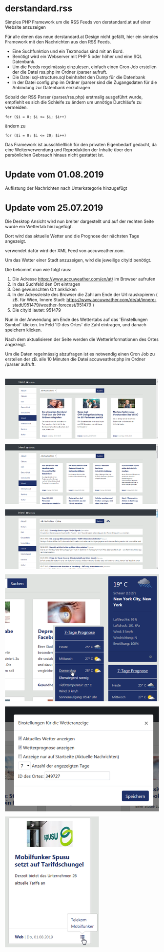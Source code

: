 # derstandard.rss
Simples PHP Framework um die RSS Feeds von derstandard.at auf einer Website anzuzeigen

Für alle denen das neue derstandard.at Design nicht gefällt, hier ein simples Framework mit den Nachrichten aus den RSS Feeds.
- Eine Suchfunktion und ein Textmodus sind mit an Bord.
- Benötigt wird ein Webserver mit PHP 5 oder höher und eine SQL Datenbank.
- Um die Feeds regelmässig einzulesen, einfach einen Cron Job erstellen der die Datei rss.php im Ordner /parser aufruft.
- Die Datei sql-structure.sql beinhaltet den Dump für die Datenbank
- In der Datei config.php im Ordner /parser sind die Zugangsdaten für die Anbindung zur Datenbank einzutragen

Sobald der RSS Parser (parser/rss.php) erstmalig ausgeführt wurde, empfiehlt es sich die Schleife zu ändern um unnötige Durchläufe zu vermeiden.

```
for ($i = 0; $i <= $i; $i++)
```
ändern zu

```
for ($i = 0; $i <= 20; $i++)
```


Das Framework ist ausschließlich für den privaten Eigenbedarf gedacht, da eine Weiterverwendung und Reproduktion der Inhalte über den persönlichen Gebrauch hinaus nicht gestattet ist.

# Update vom 01.08.2019

Auflistung der Nachrichten nach Unterkategorie hinzugefügt

# Update vom 25.07.2019

Die Desktop Ansicht wird nun breiter dargestellt und auf der rechten Seite wurde ein Wettertab hinzugefügt.

Dort wird das aktuelle Wetter und die Prognose der nächsten Tage angezeigt.

verwendet dafür wird der XML Feed von accuweather.com.

Um das Wetter einer Stadt anzuzeigen, wird die jeweilige cityId benötigt.

Die bekommt man wie folgt raus:

1. Die Adresse https://www.accuweather.com/en/at/ im Browser aufrufen
2. In das Suchfeld den Ort eintragen
3. Den gewünschten Ort anklicken
4. In der Adressleiste des Browser die Zahl am Ende der Url rauskopieren ( zB. für Wien, Innere Stadt: https://www.accuweather.com/de/at/innere-stadt/951479/weather-forecast/951479 )
5. Die cityId lautet: 951479

Nun in der Anwendung am Ende des Wettertabs auf das 'Einstellungen Symbol' klicken.
Im Feld 'ID des Ortes' die Zahl eintragen, und danach speichern klicken.

Nach dem aktualisieren der Seite werden die Wetterinformationen des Ortes angezeigt.

Um die Daten regelmässig abzufragen ist es notwendig einen Cron Job zu erstellen der zB. alle 10 Minuten die Datei accuweather.php im Ordner /parser aufruft.


#

![Screenshot](screenshot1.png)

![Screenshot](screenshot2.png)

![Screenshot](screenshot3.png)

![Screenshot](screenshot4.png)

![Screenshot](screenshot5.png)

![Screenshot](screenshot6.png)
